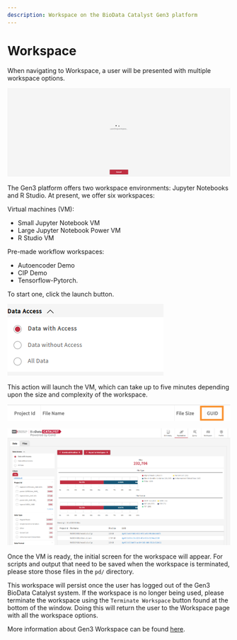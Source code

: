 ```yaml
---
description: Workspace on the BioData Catalyst Gen3 platform
---
```


# Workspace

When navigating to Workspace, a user will be presented with multiple workspace options.

![Gen3 BioData Catalyst Workspace Page.](../../.gitbook/assets/image%20%2818%29.png)

The Gen3 platform offers two workspace environments: Jupyter Notebooks and R Studio. At present, we offer six workspaces:

Virtual machines \(VM\): 

* Small Jupyter Notebook VM
* Large Jupyter Notebook Power VM
* R Studio VM

Pre-made workflow workspaces: 

* Autoencoder Demo
* CIP Demo
* Tensorflow-Pytorch. 

To start one, click the launch button.

![The launch screen.](../../.gitbook/assets/image%20%2820%29.png)

This action will launch the VM, which can take up to five minutes depending upon the size and complexity of the workspace.

![The initial workspace for Jupyter Notebooks.](../../.gitbook/assets/image%20%2839%29.png)

![The initial workspace for R Studio.](../../.gitbook/assets/image%20%2843%29.png)

Once the VM is ready, the initial screen for the workspace will appear. For scripts and output that need to be saved when the workspace is terminated, please store those files in the `pd/` directory. 

This workspace will persist once the user has logged out of the Gen3 BioData Catalyst system. If the workspace is no longer being used, please terminate the workspace using the `Terminate Workspace` button found at the bottom of the window. Doing this will return the user to the Workspace page with all the workspace options. 

More information about Gen3 Workspace can be found [here](https://gen3.org/resources/user/analyze-data/).

